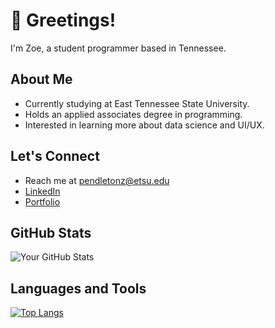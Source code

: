 # 👋 Greetings!

I'm Zoe, a student programmer based in Tennessee. 

## About Me

-  Currently studying at East Tennessee State University.
-  Holds an applied associates degree in programming.
-  Interested in learning more about data science and UI/UX.


## Let's Connect

- Reach me at pendletonz@etsu.edu
- [LinkedIn](https://www.linkedin.com/in/zoe-pendleton-96a2742b5/)
- [Portfolio](https://zpendlet.github.io/PortfolioWebsite/)

## GitHub Stats

![Your GitHub Stats](https://github-readme-stats.vercel.app/api?zpendlet=zpendlet&show_icons=true&theme=dark)

## Languages and Tools

[![Top Langs](https://github-readme-stats.vercel.app/api/top-langs/?zpendlet=zpendlet&layout=compact&theme=dark)](https://github.com/Zpendlete/github-readme-stats)




